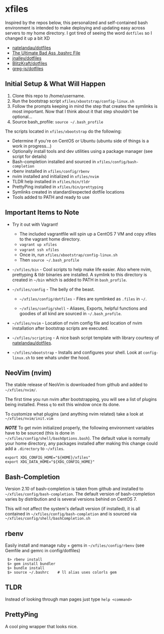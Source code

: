 xfiles
======

Inspired by the repos below, this personalized and self-contained bash environment is intended to make deploying and updating easy across servers to my home directory. I got tired of seeing the word `dotfiles` so I changed it up a bit XD

* [natelandau/dotfiles](https://github.com/natelandau/dotfiles)
* [The Ultimate Bad Ass .bashrc File](https://gist.github.com/zachbrowne/8bc414c9f30192067831fafebd14255c)
* [jnalley/dotfiles](https://github.com/jnalley/dotfiles)
* [BlitzKraft/dotfiles](https://github.com/BlitzKraft/dotfiles)
* [greg-js/dotfiles](https://github.com/greg-js/dotfiles)


## Initial Setup & What Will Happen

1. Clone this repo to /home/username.
2. Run the bootstrap script `xfiles/xbootstrap/config-linux.sh`
3. Follow the prompts keeping in mind the step that creates the symlinks is most important. Now that I think about it that step shouldn't be optional...
4. Source bash_profile: `source ~/.bash_profile`

The scripts located in `xfiles/xbootstrap` do the following:
* Determine if you're on CentOS or Ubuntu (ubuntu side of things is a work in progress...)
* Optionally install tools and dev utilities using a package manager (see script for details)
* Bash-completion installed and sourced in `xfiles/config/bash-completion`
* rbenv installed in `xfiles/config/rbenv`
* nvim installed and initialized in `xfiles/nvim`
* TLDR help installed in `xfiles/bin/tldr`
* PrettyPing installed in `xfiles/bin/prettyping`
* Symlinks created in standard/expected dotfile locations
* Tools added to PATH and ready to use


## Important Items to Note

* Try it out with Vagrant! 
    * The included vagrantfile will spin up a CentOS 7 VM and copy xfiles to the vagrant home directory.
    * `vagrant up xfiles`
    * `vagrant ssh xfiles`
    * Once in, run `xfiles/xbootstrap/config-linux.sh`
    * Then `source ~/.bash_profile`
    
* `~/xfiles/bin` - Cool scripts to help make life easier. Also where nvim, prettyping & tldr binaries are installed. A symlink to this directory is created in `~/bin` which is added to PATH in `bash_profile`.

* `~/xfiles/config` - The belly of the beast. 

	* `~/xfiles/config/dotfiles` - Files are symlinked as `.files` in `~/`.

	* `~/xfiles/config/shell` - Aliases, Exports, helpful functions and goodies of all kind are sourced in `~/.bash_profile`.

* `~/xfiles/nvim` - Location of nvim config file and location of nvim installation after bootstrap scripts are executed.

* `~/xfiles/scripting` - A nice bash script template with library courtesy of [natelandau/dotfiles](https://github.com/natelandau/dotfiles).

* `~/xfiles/xbootstrap` - Installs and configures your shell. Look at `config-linux.sh` to see whats under the hood.


## NeoVim (nvim)

The stable release of NeoVim is downloaded from github and added to `~/xfiles/nvim/`. 

The first time you run nvim after bootstrapping, you will see a list of plugins being installed. Press `q` to exit this window once its done.

To customize what plugins (and anything nvim related) take a look at `~/xfiles/nvim/init.vim`

***NOTE*** To get nvim initialized properly, the following environment variables have to be sourced (this is done in `~/xfiles/config/shell/bashOptions.bash`). The default value is normally your home directory, any packages installed after making this change could add a `.directory` to `~/xfiles`.

    export XDG_CONFIG_HOME="${HOME}/xfiles"
    export XDG_DATA_HOME="${XDG_CONFIG_HOME}"


## Bash-Completion

Version 2.10 of bash-completion is taken from github and installed to `~/xfiles/config/bash-completion`. The default version of bash-completion varies by distribution and is several versions behind on CentOS 7. 

This will not affect the system's default version (if installed), it is all contained in `~/xfiles/config/bash-completion` and is sourced via `~/xfiles/config/shell/bashCompletion.sh`

## rbenv

Easily install and manage ruby + gems in `~/xfiles/config/rbenv` (see Gemfile and gemrc in config/dotfiles)

     $> rbenv install
     $> gem install bundler
     $> bundle install
     $> source ~/.bashrc    # ll alias uses colorls gem

## TLDR

Instead of looking through man pages just type `help <command>`

## PrettyPing

A cool ping wrapper that looks nice.